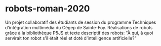 # robots-roman-2020
Un projet collaboratif des étudiants de session du programme Techniques d'intégration multimédia du Cégep de Sainte-Foy. Réalisations de robots grâce à la bibliothèque P5JS et texte descriptif des robots: "À qui, à quoi servirait ton robot s'il était réel et doté d'intelligence artificielle?"
